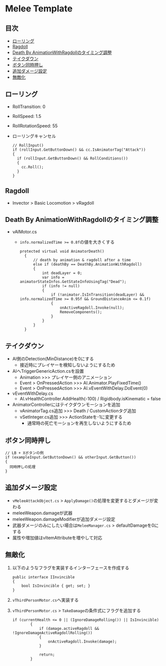 # Melee Template

## 目次

- [ローリング](#ローリング)
- [Ragdoll](#ragdoll)
- [Death By AnimationWithRagdollのタイミング調整](#death-by-animationwithragdollのタイミング調整)
- [テイクダウン](#テイクダウン)
- [ボタン同時押し](#ボタン同時押し)
- [追加ダメージ設定](#追加ダメージ設定)
- [無敵化](#無敵化)

## ローリング

- RollTransition: 0
- RollSpeed: 1.5
- RollRotationSpeed: 55
- ローリングキャンセル

    ``` cs[vThirdPersonInput.cs]
    // RollInput()
    if (rollInput.GetButtonDown() && cc.IsAnimatorTag("Attack"))
    {
      if (rollInput.GetButtonDown() && RollConditions())
      {
        cc.Roll();
      }
    }
    ```

## Ragdoll

- Invector > Basic Locomotion > vRagdoll

## Death By AnimationWithRagdollのタイミング調整

- vAIMotor.cs
  - `info.normalizedTime >= 0.8f`の値を大きくする

    ``` cs[vAIMotor.cs]
    protected virtual void AnimatorDeath()
      {
          // death by animation & ragdoll after a time
          else if (deathBy == DeathBy.AnimationWithRagdoll)
          {
              int deadLayer = 0;
              var info = animatorStateInfos.GetStateInfoUsingTag("Dead");
              if (info != null)
              {
                  if (!animator.IsInTransition(deadLayer) && info.normalizedTime >= 0.95f && GroundDistanceAnim <= 0.1f)
                  {                      
                      onActiveRagdoll.Invoke(null);
                      RemoveComponents();
                  }
              }
          }
      }
    ```

## テイクダウン

- AI側のDetection(MinDistance)を0にする
  - 接近時にプレイヤーを検知しないようにするため
- AIへTriggerGenericAction.csを設置
  - Animation >>> プレイヤー側のアニメーション
  - Event > OnPressedAction >>> AI.Animator.PlayFixedTime()
  - Event > OnPressedAction >>> AI.vEventWithDelay.DoEvent(0)
- vEventWithDelay.cs
  - AI.vHealthController.AddHealth(-100) / Rigidbody.isKinematic = false
- AnimatorControllerにはテイクダウンモーションを追加
  - vAnimatorTag.cs追加 >>> Death / CustomActionタグ追加
  - vSetInteger.cs追加 >>> ActionStateを-1に変更する
    - 通常時の死亡モーションを再生しないようにするため

## ボタン同時押し

``` cs[SameButton.cs]
// LB + Xボタンの例
if (exampleInput.GetButtonDown() && otherInput.GetButton())
{
  同時押しの処理
}
```

## 追加ダメージ設定

- `vMeleeAttackObject.cs` > `ApplyDamage()`の処理を変更するとダメージが変わる
- meleeWeapon.damageが武器
- meleeWeapon.damageModifierが追加ダメージ設定
- 武器ダメージのみにしたい場合は`MeleeManager.cs` > defaultDamageを0にする
- 属性や増加値はvItemAttributeを増やして対応

## 無敵化

1. 以下のようなフラグを実装するインターフェースを作成する

    ``` cs[IInvicible.cs]
    public interface IInvincible
    {
        bool IsInvincible { get; set; }
    }
    ```

2. `vThirdPersonMotor.cs`へ実装する
3. `vThirdPersonMotor.cs` > `TakeDamage`の条件式にフラグを追加する

    ``` cs[vThirdPersonMortor.cs]
    if (currentHealth <= 0 || (IgnoreDamageRolling()) || IsInvincible)
            {
                if (damage.activeRagdoll && !IgnoreDamageActiveRagdollRolling())
                {
                    onActiveRagdoll.Invoke(damage);
                }

                return;
            }
    ```
